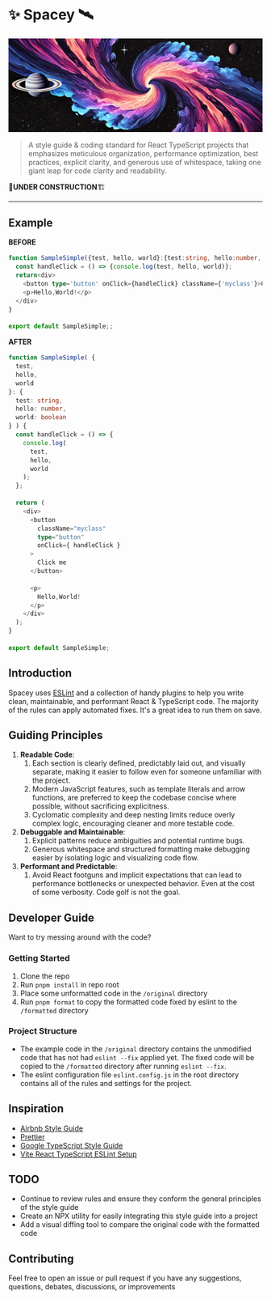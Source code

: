 # ✨ Spacey 🛰️
![black hole banner image with planets](./assets/banner.png)

> A style guide & coding standard for React TypeScript projects that emphasizes meticulous organization, performance optimization, best practices, explicit clarity, and generous use of whitespace, taking one giant leap for code clarity and readability.

🚧**UNDER CONSTRUCTION**🏗️

-----

## Example
**BEFORE**
```typescript jsx
function SampleSimple({test, hello, world}:{test:string, hello:number, world: boolean}){
  const handleClick = () => {console.log(test, hello, world)};
  return<div>
    <button type='button' onClick={handleClick} className={'myclass'}>Click me</button>
    <p>Hello,World!</p>
  </div>
}

export default SampleSimple;;
```

**AFTER**
```typescript jsx
function SampleSimple( {
  test,
  hello,
  world
}: {
  test: string,
  hello: number,
  world: boolean
} ) {
  const handleClick = () => {
    console.log(
      test,
      hello,
      world
    );
  };

  return (
    <div>
      <button
        className="myclass"
        type="button"
        onClick={ handleClick }
      >
        Click me
      </button>

      <p>
        Hello,World!
      </p>
    </div>
  );
}

export default SampleSimple;

```

## Introduction
Spacey uses [ESLint](https://eslint.org/) and a collection of handy plugins to help you write clean, maintainable, and performant React & TypeScript code. The majority of the rules can apply automated fixes. It's a great idea to run them on save.

## Guiding Principles
1. **Readable Code**:
    1. Each section is clearly defined, predictably laid out, and visually separate, making it easier to follow even for someone unfamiliar with the project. 
   2. Modern JavaScript features, such as template literals and arrow functions, are preferred to keep the codebase concise where possible, without sacrificing explicitness. 
   3. Cyclomatic complexity and deep nesting limits reduce overly complex logic, encouraging cleaner and more testable code.
2. **Debuggable and Maintainable**: 
   1. Explicit patterns reduce ambiguities and potential runtime bugs. 
   2. Generous whitespace and structured formatting make debugging easier by isolating logic and visualizing code flow.
3. **Performant and Predictable**: 
   1. Avoid React footguns and implicit expectations that can lead to performance bottlenecks or unexpected behavior. Even at the cost of some verbosity. Code golf is not the goal.

## Developer Guide
Want to try messing around with the code?
### Getting Started
1. Clone the repo
2. Run `pnpm install` in repo root
3. Place some unformatted code in the `/original` directory
4. Run `pnpm format` to copy the formatted code fixed by eslint to the `/formatted` directory

### Project Structure
- The example code in the `/original` directory contains the unmodified code that has not had `eslint --fix` applied yet. The fixed code will be copied to the `/formatted` directory after running `eslint --fix`.
- The eslint configuration file `eslint.config.js` in the root directory contains all of the rules and settings for the project.

## Inspiration
- [Airbnb Style Guide](https://airbnb.io/javascript/react/)
- [Prettier](https://prettier.io/)
- [Google TypeScript Style Guide](https://google.github.io/styleguide/tsguide.html)
- [Vite React TypeScript ESLint Setup](https://vite.dev/)

## TODO
- Continue to review rules and ensure they conform the general principles of the style guide
- Create an NPX utility for easily integrating this style guide into a project
- Add a visual diffing tool to compare the original code with the formatted code

## Contributing
Feel free to open an issue or pull request if you have any suggestions, questions, debates, discussions, or improvements
